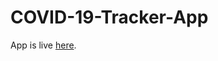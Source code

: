 # COVID-19-Tracker-App
App is live [here](http://shahzaibnoor-covid19-tracker-app-bootcamp-2020.surge.sh).
